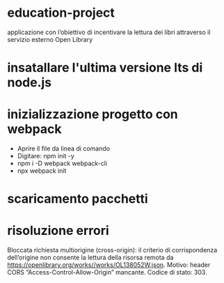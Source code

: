 # education-project
 applicazione con l’obiettivo di incentivare la lettura dei libri attraverso il servizio esterno Open Library

# insatallare l'ultima versione lts di node.js


# inizializzazione progetto con webpack
- Aprire il file da linea di comando
- Digitare: npm init -y
- npm i -D webpack webpack-cli
- npx webpack init

# scaricamento pacchetti

# risoluzione errori
Bloccata richiesta multiorigine (cross-origin): il criterio di corrispondenza dell’origine non consente la lettura della risorsa remota da https://openlibrary.org/works//works/OL138052W.json. Motivo: header CORS “Access-Control-Allow-Origin” mancante. Codice di stato: 303.